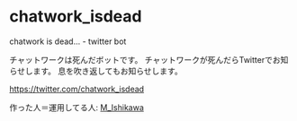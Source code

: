 chatwork_isdead
===============

chatwork is dead... - twitter bot

チャットワークは死んだボットです。
チャットワークが死んだらTwitterでお知らせします。
息を吹き返してもお知らせします。

https://twitter.com/chatwork_isdead

作った人＝運用してる人: [M_Ishikawa](http://about.me/M_Ishikawa)
